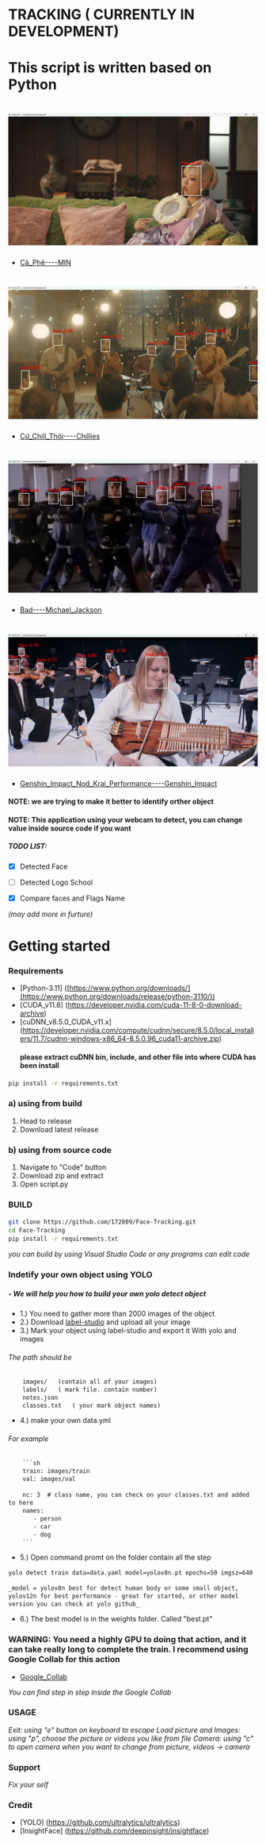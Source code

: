 # TRACKING ( CURRENTLY IN DEVELOPMENT)
# This script is written based on Python

# ![title](https://github.com/172009/Face-Tracking/blob/main/assets/image/sh1.png)
- [Cà_Phê----MIN](https://www.youtube.com/watch?v=7m8ek8D9me0&list=RD7m8ek8D9me0&start_radio=1)
# ![title](https://github.com/172009/Face-Tracking/blob/main/assets/image/sh2.png)
- [ Cứ_Chill_Thôi----Chillies](https://www.youtube.com/watch?v=LZN4I3K8SC0&list=RDLZN4I3K8SC0&start_radio=1)
# ![tittle](https://github.com/172009/Face-Tracking/blob/main/assets/image/sh3.png)
- [Bad----Michael_Jackson](https://www.youtube.com/watch?v=dsUXAEzaC3Q&list=RDdsUXAEzaC3Q&start_radio=1)
# ![title](https://github.com/172009/Face-Tracking/blob/main/assets/image/sh4.png)
- [Genshin_Impact_Nod_Krai_Performance----Genshin_Impact](https://www.youtube.com/watch?v=RuXa_yxZMGI&list=RDRuXa_yxZMGI&start_radio=1)




#### NOTE: we are trying to make it better to identify orther object
#### NOTE: This application using your webcam to detect, you can change value inside source code if you want


##### TODO LIST:

-[x] Detected Face
-[ ] Detected Logo School
-[x] Compare faces and Flags Name


_(may add more in furture)_


# Getting started
### Requirements
- [Python-3.11] ([https://www.python.org/downloads/](https://www.python.org/downloads/release/python-3110/))
- [CUDA_v11.8] (https://developer.nvidia.com/cuda-11-8-0-download-archive)
- [cuDNN_v8.5.0_CUDA_v11.x] (https://developer.nvidia.com/compute/cudnn/secure/8.5.0/local_installers/11.7/cudnn-windows-x86_64-8.5.0.96_cuda11-archive.zip)
  #### please extract cuDNN bin, include, and other file into where CUDA has been install
```sh
pip install -r requirements.txt
```
### a) using from build
1. Head to release
2. Download latest release

### b) using from source code
1. Navigate to "Code" button
2. Download zip and extract
3. Open script.py


### BUILD 
```sh
git clone https://github.com/172009/Face-Tracking.git
cd Face-Tracking
pip install -r requirements.txt
```
_you can build by using Visual Studio Code or any programs can edit code_

### Indetify your own object using YOLO

##### - We will help you how to build your own yolo detect object

- 1.) You need to gather more than 2000 images of the object
- 2.) Download [label-studio](https://labelstud.io/) and upload all your image
- 3.) Mark your object using label-studio and export it With yolo and images 
###### The path should be
        images/   (contain all of your images)
        labels/   ( mark file. contain number)
        notes.json 
        classes.txt   ( your mark object names)
- 4.) make your own data.yml
###### For example
        ```sh
        train: images/train
        val: images/val

        nc: 3  # class name, you can check on your classes.txt and added to here
        names:
           - person
           - car
           - dog
        ```
- 5.) Open command promt on the folder contain all the step
```sh
yolo detect train data=data.yaml model=yolov8n.pt epochs=50 imgsz=640
```
    _model = yolov8n best for detect human body or some small object, yolov12n for best performance - great for started, or other model version you can check at yolo github_

- 6.) The best model is in the weights folder. Called "best.pt"



### WARNING: You need a highly GPU to doing that action, and it can take really long to complete the train. I recommend using Google Collab for this action

- [Google_Collab](https://colab.research.google.com/github/EdjeElectronics/Train-and-Deploy-YOLO-Models/blob/main/Train_YOLO_Models.ipynb#scrollTo=EMEDk5byzxY5)

_You can find step in step inside the Google Collab_


### USAGE
_Exit: using "e" button on keyboard to escape_
_Load picture and Images: using "p", choose the picture or videos you like from file_
_Camera: using "c" to open camera when you want to change from picture, videos -> camera_



### Support
_Fix your self_

### Credit
- [YOLO] (https://github.com/ultralytics/ultralytics)
- [InsightFace] (https://github.com/deepinsight/insightface)






